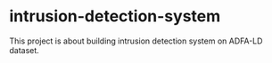 # intrusion-detection-system
This project is about building intrusion detection system on ADFA-LD dataset.
